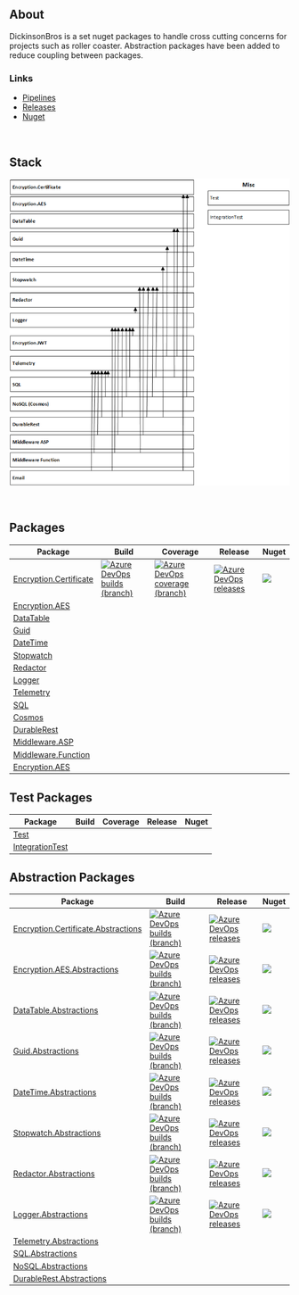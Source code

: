 
<h2>About</h2>
DickinsonBros is a set nuget packages to handle cross cutting concerns for projects such as roller coaster.
Abstraction packages have been added to reduce coupling between packages. 

<h3>Links</h3>

* [Pipelines](https://dev.azure.com/marksamdickinson/DickinsonBros/_build?view=folders) 
* [Releases](https://dev.azure.com/marksamdickinson/DickinsonBros/_release?_a=releases&view=all) 
* [Nuget](https://www.nuget.org/profiles/MarkDickinson) 

<br/>

<h2>Stack</h2>

![Alt text](https://raw.githubusercontent.com/msdickinson/DickinsonBros/master/StackV4.png)

<br/>

<h2>Packages</h2>

| Package  | Build | Coverage | Release | Nuget |
| ------------- | ------------- | ------------- | ------------- | ------------- |
| [Encryption.Certificate](https://github.com/msdickinson/DickinsonBros.Encryption.Certificate) | <a href="https://dev.azure.com/marksamdickinson/dickinsonbros/_build/latest?definitionId=45&amp;branchName=master"> <img alt="Azure DevOps builds (branch)" src="https://img.shields.io/azure-devops/build/marksamdickinson/DickinsonBros/45/master"> </a> | <a href="https://dev.azure.com/marksamdickinson/dickinsonbros/_build/latest?definitionId=45&amp;branchName=master"> <img alt="Azure DevOps coverage (branch)" src="https://img.shields.io/azure-devops/coverage/marksamdickinson/dickinsonbros/45/master"> </a> |  <a href="https://dev.azure.com/marksamdickinson/DickinsonBros/_release?_a=releases&view=mine&definitionId=21"> <img alt="Azure DevOps releases" src="https://img.shields.io/azure-devops/release/marksamdickinson/b5a46403-83bb-4d18-987f-81b0483ef43e/21/22"> </a> | <a href="https://www.nuget.org/packages/DickinsonBros.Encryption.Certificate/"> <img src="https://img.shields.io/nuget/v/DickinsonBros.Encryption.Certificate"> </a> |
| [Encryption.AES](https://github.com/msdickinson/DickinsonBros.Encryption.AES) |  |  |  |  |
| [DataTable](https://github.com/msdickinson/DickinsonBros.DataTable)   |  |  |  |  |
| [Guid](https://github.com/msdickinson/DickinsonBros.Guid)   |  |  |  |  |
| [DateTime](https://github.com/msdickinson/DickinsonBros.DateTime)  |  |  |  |  |
| [Stopwatch](https://github.com/msdickinson/DickinsonBros.Stopwatch)   |  |  |  |  |
| [Redactor](https://github.com/msdickinson/DickinsonBros.Redactor)  |  |  |  |  |
| [Logger](https://github.com/msdickinson/DickinsonBros.Logger)  |  |  |  |  |
| [Telemetry](https://github.com/msdickinson/DickinsonBros.Telemetry)  |  |  |  |  |
| [SQL](https://github.com/msdickinson/DickinsonBros.SQL)  |  |  |  |  |
| [Cosmos](https://github.com/msdickinson/DickinsonBros.Cosmos)  |  |  |  |  |
| [DurableRest](https://github.com/msdickinson/DickinsonBros.DurableRest)  |  |  |  |  |
| [Middleware.ASP](https://github.com/msdickinson/DickinsonBros.Middleware.ASP)  |  |  |  |  |
| [Middleware.Function](https://github.com/msdickinson/DickinsonBros.Middleware.Function)  |  |  |  |  |
| [Encryption.AES](https://github.com/msdickinson/DickinsonBros.Encryption.AES)  |  |  |  |  |

<h2>Test Packages</h2>

| Package  | Build | Coverage | Release | Nuget |
| ------------- | ------------- | ------------- | ------------- | ------------- |
| [Test](https://github.com/msdickinson/DickinsonBros.Test)  |  |  |  |  |
| [IntegrationTest](https://github.com/msdickinson/DickinsonBros.IntegrationTest) |  |  |  |  |

<h2>Abstraction Packages</h2>

| Package  | Build | Release | Nuget |
| ------------- | ------------- | ------------- | ------------- |
| [Encryption.Certificate.Abstractions](https://github.com/msdickinson/DickinsonBros.Certificate.Abstractions)  |<a href="https://dev.azure.com/marksamdickinson/dickinsonbros/_build/latest?definitionId=43&amp;branchName=master"> <img alt="Azure DevOps builds (branch)" src="https://img.shields.io/azure-devops/build/marksamdickinson/DickinsonBros/43/master"> </a>|<a href="https://dev.azure.com/marksamdickinson/DickinsonBros/_release?_a=releases&view=mine&definitionId=20"> <img alt="Azure DevOps releases" src="https://img.shields.io/azure-devops/release/marksamdickinson/b5a46403-83bb-4d18-987f-81b0483ef43e/21/22"> </a>|<a href="https://www.nuget.org/packages/DickinsonBros.Encryption.Certificate.Abstractions/"><img src="https://img.shields.io/nuget/v/DickinsonBros.Encryption.Certificate.Abstractions"></a>|
| [Encryption.AES.Abstractions](https://github.com/msdickinson/DickinsonBros.AES.Abstractions)  |  <a href="https://dev.azure.com/marksamdickinson/dickinsonbros/_build/latest?definitionId=47&amp;branchName=master"> <img alt="Azure DevOps builds (branch)" src="https://img.shields.io/azure-devops/build/marksamdickinson/DickinsonBros/47/master"></a>| <a href="https://dev.azure.com/marksamdickinson/DickinsonBros/_release?_a=releases&view=mine&definitionId=22"> <img alt="Azure DevOps releases" src="https://img.shields.io/azure-devops/release/marksamdickinson/b5a46403-83bb-4d18-987f-81b0483ef43e/22/23"> </a> | <a href="https://www.nuget.org/packages/DickinsonBros.Encryption.AES.Abstractions/"><img src="https://img.shields.io/nuget/v/DickinsonBros.Encryption.AES.Abstractions"></a> |
| [DataTable.Abstractions](https://github.com/msdickinson/DickinsonBros.DataTable.Abstractions) |<a href="https://dev.azure.com/marksamdickinson/dickinsonbros/_build/latest?definitionId=66&amp;branchName=master"> <img alt="Azure DevOps builds (branch)" src="https://img.shields.io/azure-devops/build/marksamdickinson/DickinsonBros/66/master"> </a>|<a href="https://dev.azure.com/marksamdickinson/DickinsonBros/_release?_a=releases&view=mine&definitionId=31"> <img alt="Azure DevOps releases" src="https://img.shields.io/azure-devops/release/marksamdickinson/b5a46403-83bb-4d18-987f-81b0483ef43e/31/32"> </a>|<a href="https://www.nuget.org/packages/DickinsonBros.DataTable.Abstractions/"><img src="https://img.shields.io/nuget/v/DickinsonBros.DataTable.Abstractions"></a>|
| [Guid.Abstractions](https://github.com/msdickinson/DickinsonBros.Guid.Abstractions)|<a href="https://dev.azure.com/marksamdickinson/dickinsonbros/_build/latest?definitionId=7&amp;branchName=master"> <img alt="Azure DevOps builds (branch)" src="https://img.shields.io/azure-devops/build/marksamdickinson/DickinsonBros/7/master"> </a>|<a href="https://dev.azure.com/marksamdickinson/DickinsonBros/_release?_a=releases&view=mine&definitionId=3"> <img alt="Azure DevOps releases" src="https://img.shields.io/azure-devops/release/marksamdickinson/b5a46403-83bb-4d18-987f-81b0483ef43e/3/4"> </a>|<a href="https://www.nuget.org/packages/DickinsonBros.Guid.Abstractions/"><img src="https://img.shields.io/nuget/v/DickinsonBros.Guid.Abstractions"></a>|
| [DateTime.Abstractions](https://github.com/msdickinson/DickinsonBros.DateTime.Abstractions) |<a href="https://dev.azure.com/marksamdickinson/dickinsonbros/_build/latest?definitionId=11&amp;branchName=master"> <img alt="Azure DevOps builds (branch)" src="https://img.shields.io/azure-devops/build/marksamdickinson/DickinsonBros/11/master"> </a>|<a href="https://dev.azure.com/marksamdickinson/DickinsonBros/_release?_a=releases&view=mine&definitionId=5"> <img alt="Azure DevOps releases" src="https://img.shields.io/azure-devops/release/marksamdickinson/b5a46403-83bb-4d18-987f-81b0483ef43e/5/6"> </a>|<a href="https://www.nuget.org/packages/DickinsonBros.DateTime.Abstractions/"><img src="https://img.shields.io/nuget/v/DickinsonBros.DateTime.Abstractions"></a>|
| [Stopwatch.Abstractions](https://github.com/msdickinson/DickinsonBros.Stopwatch.Abstractions) |<a href="https://dev.azure.com/marksamdickinson/dickinsonbros/_build/latest?definitionId=29&amp;branchName=master"> <img alt="Azure DevOps builds (branch)" src="https://img.shields.io/azure-devops/build/marksamdickinson/DickinsonBros/29/master"> </a>|<a href="https://dev.azure.com/marksamdickinson/DickinsonBros/_release?_a=releases&view=mine&definitionId=14"> <img alt="Azure DevOps releases" src="https://img.shields.io/azure-devops/release/marksamdickinson/b5a46403-83bb-4d18-987f-81b0483ef43e/14/15"> </a>|<a href="https://www.nuget.org/packages/DickinsonBros.Stopwatch.Abstractions/"><img src="https://img.shields.io/nuget/v/DickinsonBros.Stopwatch.Abstractions"></a>|
| [Redactor.Abstractions](https://github.com/msdickinson/DickinsonBros.Redactor.Abstractions)|<a href="https://dev.azure.com/marksamdickinson/dickinsonbros/_build/latest?definitionId=21&amp;branchName=master"> <img alt="Azure DevOps builds (branch)" src="https://img.shields.io/azure-devops/build/marksamdickinson/DickinsonBros/21/master"> </a>|<a href="https://dev.azure.com/marksamdickinson/DickinsonBros/_release?_a=releases&view=mine&definitionId=10"> <img alt="Azure DevOps releases" src="https://img.shields.io/azure-devops/release/marksamdickinson/b5a46403-83bb-4d18-987f-81b0483ef43e/10/11"> </a>|<a href="https://www.nuget.org/packages/DickinsonBros.Redactor.Abstractions/"><img src="https://img.shields.io/nuget/v/DickinsonBros.Redactor.Abstractions"></a>|
| [Logger.Abstractions](https://github.com/msdickinson/DickinsonBros.Logger.Abstractions)|<a href="https://dev.azure.com/marksamdickinson/dickinsonbros/_build/latest?definitionId=23&amp;branchName=master"> <img alt="Azure DevOps builds (branch)" src="https://img.shields.io/azure-devops/build/marksamdickinson/DickinsonBros/23/master"> </a>|<a href="https://dev.azure.com/marksamdickinson/DickinsonBros/_release?_a=releases&view=mine&definitionId=11"> <img alt="Azure DevOps releases" src="https://img.shields.io/azure-devops/release/marksamdickinson/b5a46403-83bb-4d18-987f-81b0483ef43e/11/12"> </a>|<a href="https://www.nuget.org/packages/DickinsonBros.Logger.Abstractions/"><img src="https://img.shields.io/nuget/v/DickinsonBros.Logger.Abstractions"></a>|
| [Telemetry.Abstractions](https://github.com/msdickinson/DickinsonBros.Telemetry.Abstractions) |  |  |  |
| [SQL.Abstractions](https://github.com/msdickinson/DickinsonBros.SQL.Abstractions) |  |  |  |
| [NoSQL.Abstractions](https://github.com/msdickinson/DickinsonBros.NoSQL.Abstractions)  |  |  |  |
| [DurableRest.Abstractions](https://github.com/msdickinson/DickinsonBros.DurableRest.Abstractions) |  |  |  |

